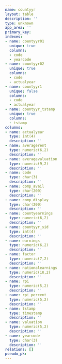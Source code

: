 ```yaml
---
name: countyyr
layout: table
description: ''
type: unknown
app_area: ''
primary_key: 
indexes:
- name: countyyr01
  unique: true
  columns:
  - code
  - yearcode
- name: countyyr02
  unique: true
  columns:
  - code
  - actualyear
- name: countyyr1
  unique: false
  columns:
  - code
  - actualyear
- name: countyyr_tstamp
  unique: true
  columns:
  - tstamp
columns:
- name: actualyear
  type: int(4)
  description: ''
- name: averagerent
  type: numeric(6,2)
  description: ''
- name: averagevaluation
  type: numeric(9,2)
  description: ''
- name: code
  type: char(3)
  description: ''
- name: comp_avail
  type: char(200)
  description: ''
- name: comp_display
  type: char(200)
  description: ''
- name: countyearnings
  type: numeric(6,2)
  description: ''
- name: countyyr_sid
  type: int(4)
  description: ''
- name: earnings
  type: numeric(6,2)
  description: ''
- name: factor
  type: numeric(7,2)
  description: ''
- name: nationalearnings
  type: numeric(10,2)
  description: ''
- name: rpi
  type: numeric(5,2)
  description: ''
- name: rpi_percent
  type: numeric(5,2)
  description: ''
- name: tstamp
  type: timestamp
  description: ''
- name: valuation
  type: numeric(5,2)
  description: ''
- name: yearcode
  type: char(3)
  description: ''
relations: []
pseudo_pk: 
---
```


